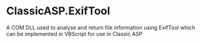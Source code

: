 # ClassicASP.ExifTool
A COM DLL used to analyse and return file information using ExifTool which can be implemented in VBScript for use in Classic ASP
